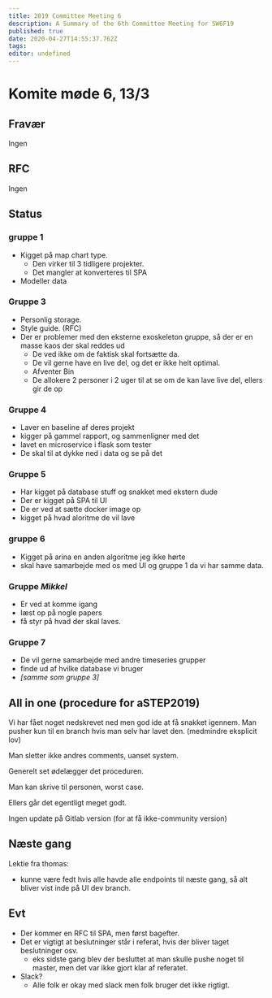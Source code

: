 ```yaml
---
title: 2019 Committee Meeting 6
description: A Summary of the 6th Committee Meeting for SW6F19
published: true
date: 2020-04-27T14:55:37.762Z
tags: 
editor: undefined
---
```


# Komite møde 6, 13/3

## Fravær

Ingen

## RFC

Ingen

## Status

### gruppe 1

- Kigget på map chart type.
  - Den virker til 3 tidligere projekter.
  - Det mangler at konverteres til SPA
- Modeller data

### Gruppe 3

- Personlig storage.
- Style guide. (RFC)
- Der er problemer med den eksterne exoskeleton gruppe, så der er en masse kaos der skal reddes ud
  - De ved ikke om de faktisk skal fortsætte da.
  - De vil gerne have en live del, og det er ikke helt optimal.
  - Afventer Bin
  - De allokere 2 personer i 2 uger til at se om de kan lave live del, ellers gir de op

### Gruppe 4

- Laver en baseline af deres projekt
- kigger på gammel rapport, og sammenligner med det
- lavet en microservice i flask som tester
- De skal til at dykke ned i data og se på det

### Gruppe 5

- Har kigget på database stuff og snakket med ekstern dude
- Der er kigget på SPA til UI
- De er ved at sætte docker image op
- kigget på hvad aloritme de vil lave

### gruppe 6

- Kigget på arina en anden algoritme jeg ikke hørte
- skal have samarbejde med os med UI og gruppe 1 da vi har samme data.

### Gruppe *Mikkel*

- Er ved at komme igang
- læst op på nogle papers
- få styr på hvad der skal laves.

### Gruppe 7

- De vil gerne samarbejde med andre timeseries grupper
- finde ud af hvilke database vi bruger
- *[samme som gruppe 3]*

## All in one (procedure for aSTEP2019)

Vi har fået noget nedskrevet ned men god ide at få snakket igennem.
Man pusher kun til en branch hvis man selv har lavet den. (medmindre eksplicit lov)

Man sletter ikke andres comments, uanset system.

Generelt set ødelægger det proceduren.

Man kan skrive til personen, worst case.

Ellers går det egentligt meget godt.

Ingen update på Gitlab version (for at få ikke-community version)

## Næste gang

Lektie fra thomas:

- kunne være fedt hvis alle havde alle endpoints til næste gang, så alt bliver vist inde på UI dev branch.

## Evt

- Der kommer en RFC til SPA, men først bagefter.
- Det er vigtigt at beslutninger står i referat, hvis der bliver taget beslutninger osv.
  - eks sidste gang blev der besluttet at man skulle pushe noget til master, men det var ikke gjort klar af referatet.
- Slack?
  - Alle folk er okay med slack men folk bruger det ikke rigtigt.
